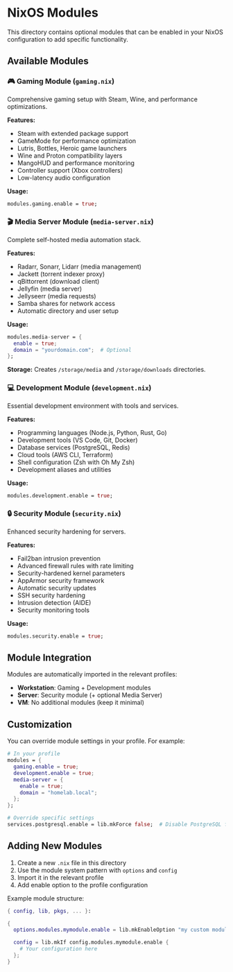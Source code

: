 # NixOS Modules

This directory contains optional modules that can be enabled in your NixOS configuration to add specific functionality.

## Available Modules

### 🎮 Gaming Module (`gaming.nix`)
Comprehensive gaming setup with Steam, Wine, and performance optimizations.

**Features:**
- Steam with extended package support
- GameMode for performance optimization
- Lutris, Bottles, Heroic game launchers
- Wine and Proton compatibility layers
- MangoHUD and performance monitoring
- Controller support (Xbox controllers)
- Low-latency audio configuration

**Usage:**
```nix
modules.gaming.enable = true;
```

### 🎬 Media Server Module (`media-server.nix`)
Complete self-hosted media automation stack.

**Features:**
- Radarr, Sonarr, Lidarr (media management)
- Jackett (torrent indexer proxy)
- qBittorrent (download client)
- Jellyfin (media server)
- Jellyseerr (media requests)
- Samba shares for network access
- Automatic directory and user setup

**Usage:**
```nix
modules.media-server = {
  enable = true;
  domain = "yourdomain.com";  # Optional
};
```

**Storage:** Creates `/storage/media` and `/storage/downloads` directories.

### 💻 Development Module (`development.nix`)
Essential development environment with tools and services.

**Features:**
- Programming languages (Node.js, Python, Rust, Go)
- Development tools (VS Code, Git, Docker)
- Database services (PostgreSQL, Redis)
- Cloud tools (AWS CLI, Terraform)
- Shell configuration (Zsh with Oh My Zsh)
- Development aliases and utilities

**Usage:**
```nix
modules.development.enable = true;
```

### 🔒 Security Module (`security.nix`)
Enhanced security hardening for servers.

**Features:**
- Fail2ban intrusion prevention
- Advanced firewall rules with rate limiting
- Security-hardened kernel parameters
- AppArmor security framework
- Automatic security updates
- SSH security hardening
- Intrusion detection (AIDE)
- Security monitoring tools

**Usage:**
```nix
modules.security.enable = true;
```

## Module Integration

Modules are automatically imported in the relevant profiles:

- **Workstation**: Gaming + Development modules
- **Server**: Security module (+ optional Media Server)
- **VM**: No additional modules (keep it minimal)

## Customization

You can override module settings in your profile. For example:

```nix
# In your profile
modules = {
  gaming.enable = true;
  development.enable = true;
  media-server = {
    enable = true;
    domain = "homelab.local";
  };
};

# Override specific settings
services.postgresql.enable = lib.mkForce false;  # Disable PostgreSQL from dev module
```

## Adding New Modules

1. Create a new `.nix` file in this directory
2. Use the module system pattern with `options` and `config`
3. Import it in the relevant profile
4. Add enable option to the profile configuration

Example module structure:
```nix
{ config, lib, pkgs, ... }:

{
  options.modules.mymodule.enable = lib.mkEnableOption "my custom module";

  config = lib.mkIf config.modules.mymodule.enable {
    # Your configuration here
  };
}
```